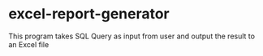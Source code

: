 # excel-report-generator
This program takes SQL Query as input from user and output the result to an Excel file
